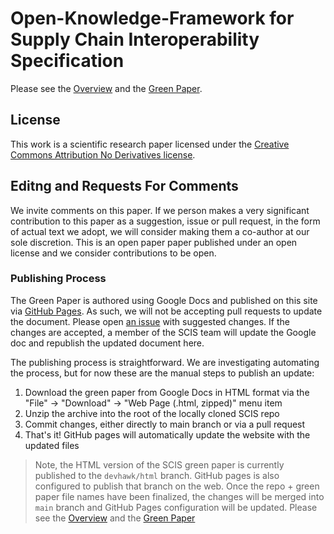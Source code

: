 # Open-Knowledge-Framework for Supply Chain Interoperability Specification

Please see the [Overview](/overview.md) and the [Green Paper](https://helpfulengineering.github.io/OKF-SCIS/green-paper.html).

## License

This work is a scientific research paper licensed under the [Creative Commons Attribution No Derivatives license](https://creativecommons.org/licenses/by-nd/4.0/legalcode).

## Editng and Requests For Comments

We invite comments on this paper. If we person makes a very significant contribution to this paper as a suggestion, issue or pull request, in the form of actual text we adopt, we will consider making them a co-author at our sole discretion.
This is an open paper paper published under an open license and we consider contributions to be open.

### Publishing Process

The Green Paper is authored using Google Docs and published on this site via [GitHub Pages](https://pages.github.com/).
As such, we will not be accepting pull requests to update the document.
Please open [an issue](https://github.com/helpfulengineering/OKF-SCIS/issues) with suggested changes.
If the changes are accepted, a member of the SCIS team will update the Google doc and republish the updated document here.

The publishing process is straightforward.
We are investigating automating the process, but for now these are the manual steps to publish an update:

1. Download the green paper from Google Docs in HTML format via the "File" -> "Download" -> "Web Page (.html, zipped)" menu item
2. Unzip the archive into the root of the locally cloned SCIS repo
3. Commit changes, either directly to main branch or via a pull request
4. That's it! GitHub pages will automatically update the website with the updated files

> Note, the HTML version of the SCIS green paper is currently published to the `devhawk/html` branch.
> GitHub pages is also configured to publish that branch on the web.
> Once the repo + green paper file names have been finalized, the changes will be merged into `main` branch 
> and GitHub Pages configuration will be updated.
Please see the [Overview](/overview.md) and the [Green Paper](/green-paper.md)

